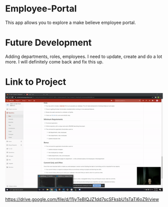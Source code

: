 # Employee-Portal
This app allows you to explore a make believe employee portal.

# Future Development
Adding departments, roles, employees. I need to update, create and do a lot more. I will definitely come back and fix this up.

# Link to Project

<img src="Images\gif.gif">

https://drive.google.com/file/d/11jyTeBlQJZ1dd7scSFksbU1sTaTi6oZ9/view
